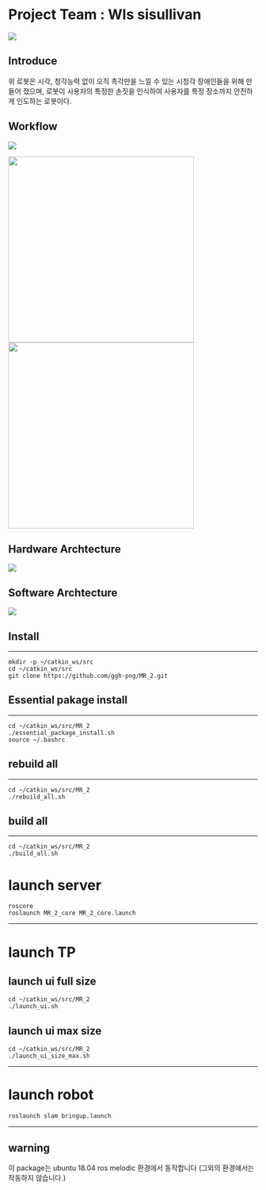 # Project Team : Wls sisullivan

<p alingn="center">
	<img src="https://user-images.githubusercontent.com/71277820/132127880-b20c1869-dfa0-4aea-ad04-9a5fe2b14d9d.PNG">
</p>

## Introduce


위 로봇은 시각, 청각능력 없이 오직 촉각만을 느낄 수 있는 시청각 장애인들을 위해 만들어 졌으며, 로봇이 사용자의 특정한 손짓을 인식하여 사용자를 특정 장소까지 안전하게 인도하는 로봇이다. 

## Workflow 
<p alingn="center">
	<img src="https://user-images.githubusercontent.com/71277820/132130990-18d2a052-bd92-4690-a8eb-df637200408c.PNG">
</p>
<p alingn="center">
	<img src="https://user-images.githubusercontent.com/71277820/132127678-ddb22169-bbcf-41c4-a4d3-b42b810b9990.PNG" width="375">
	<img src="https://user-images.githubusercontent.com/71277820/132127679-26793a11-db7d-486e-ba1f-610323179d84.PNG" width="375">
</p>



## Hardware Archtecture

<p alingn="center">
	<img src="https://user-images.githubusercontent.com/71277820/132128891-1c86db73-4cc6-4690-b971-a1122bcf12d5.PNG">
</p>



## Software Archtecture

<p alingn="center">
	<img src="https://user-images.githubusercontent.com/71277820/132128803-9cf4da9d-1bc5-4ff7-a755-14320d0988df.png">
</p>


## Install
---

```
mkdir -p ~/catkin_ws/src
cd ~/catkin_ws/src
git clone https://github.com/ggh-png/MR_2.git
```
## Essential pakage install
---
```
cd ~/catkin_ws/src/MR_2
./essential_package_install.sh
source ~/.bashrc
```

## rebuild all
---
```
cd ~/catkin_ws/src/MR_2
./rebuild_all.sh
```
## build all
---
```
cd ~/catkin_ws/src/MR_2
./build_all.sh
```
# launch server
```
roscore
roslaunch MR_2_core MR_2_core.launch
```
---
# launch TP

## launch ui full size
```
cd ~/catkin_ws/src/MR_2
./launch_ui.sh
```
## launch ui max size

```
cd ~/catkin_ws/src/MR_2
./launch_ui_size_max.sh
```
---
# launch robot 
```
roslaunch slam bringup.launch
```

---
## warning

이 package는 ubuntu 18.04 ros melodic 환경에서 동작합니다 
(그외의 환경에서는 작동하지 않습니다.)
 
